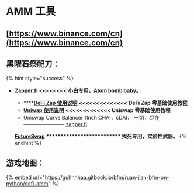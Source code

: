 # AMM 工具

## [https://www.binance.com/cn](https://www.binance.com/cn)

## 黑曜石祭祀刀：

{% hint style="success" %}
* [**Zapper.fi** ](https://www.zapper.fi/)**&lt;&lt;&lt;&lt;&lt;&lt;&lt;&lt;   小白专用，**[**Atom bomb baby**](https://music.163.com/song?id=567215077&userid=273670441)**。**

  * \*\*\*\*[**DeFi Zap 使用说明**](https://www.fmz.com/bbs-topic/5371)  **&lt;&lt;&lt;&lt;&lt;&lt;&lt;&lt;&lt;&lt;&lt;&lt;&lt;&lt;   DeFi Zap 零基础使用教程**
  * [**Uniwap    使用说明**](https://www.chainnews.com/articles/522868612900.htm)   **&lt;&lt;&lt;&lt;&lt;&lt;&lt;&lt;&lt;&lt;&lt;&lt;&lt;   Uniswap 零基础使用教程**
  * Uniswap Curve Balancer 1Inch CHAI，cDAI， 一切，尽在———————— [zapper.fi](https://zapper.fi)

  [**FutureSwap**](https://exchange.futureswap.com/?src=0x6c5bfa4A535ab2B742520056C4A1912853C8f5B3)  **\*\*\*\*\*\*\*\*\*\*\*\*\*\*\*\*\*\*\*\*\*\*\*\*\*\*    找死专用，实验性武器。**
{% endhint %}

## 游戏地图：

{% embed url="https://guhhhhaa.gitbook.io/bfm/ruan-jian-bfm-on-python/defi-amm" %}

